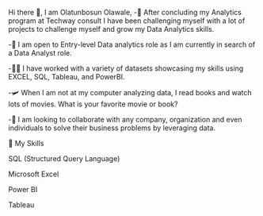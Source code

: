 Hi there 👋, I am Olatunbosun Olawale,
-🌳 After concluding my Analytics program at Techway consult I have been challenging myself with a lot of projects to challenge myself and grow my Data Analytics skills.

-🤗 I am open to Entry-level Data analytics role as I am currently in search of a Data Analyst role.

-👨‍💻 I have worked with a variety of datasets showcasing my skills using EXCEL, SQL, Tableau, and PowerBI.

-🛩 When I am not at my computer analyzing data, I read books and watch lots of movies. What is your favorite movie or book?

-🔗 I am looking to collaborate with any company, organization and even individuals to solve their business problems by leveraging data.

💫 My Skills

SQL (Structured Query Language)

Microsoft Excel

Power BI

Tableau
